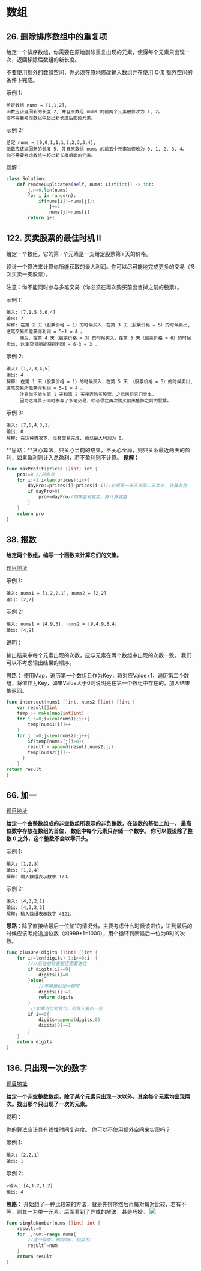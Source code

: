 # 数组
## 26. 删除排序数组中的重复项
给定一个排序数组，你需要在原地删除重复出现的元素，使得每个元素只出现一次，返回移除后数组的新长度。

不要使用额外的数组空间，你必须在原地修改输入数组并在使用 O(1) 额外空间的条件下完成。

示例 1:
```
给定数组 nums = [1,1,2], 
函数应该返回新的长度 2, 并且原数组 nums 的前两个元素被修改为 1, 2。 
你不需要考虑数组中超出新长度后面的元素。
```
示例 2:
```
给定 nums = [0,0,1,1,1,2,2,3,3,4],
函数应该返回新的长度 5, 并且原数组 nums 的前五个元素被修改为 0, 1, 2, 3, 4。
你不需要考虑数组中超出新长度后面的元素。
```
题解：
```python
class Solution:
    def removeDuplicates(self, nums: List[int]) -> int:
        j,n=0,len(nums)
        for i in range(n):
            if(nums[i]!=nums[j]):
                j+=1
                nums[j]=nums[i]
        return j+1
```
## 122. 买卖股票的最佳时机 II
给定一个数组，它的第 i 个元素是一支给定股票第 i 天的价格。

设计一个算法来计算你所能获取的最大利润。你可以尽可能地完成更多的交易（多次买卖一支股票）。

注意：你不能同时参与多笔交易（你必须在再次购买前出售掉之前的股票）。

示例 1:
```
输入: [7,1,5,3,6,4]
输出: 7
解释: 在第 2 天（股票价格 = 1）的时候买入，在第 3 天（股票价格 = 5）的时候卖出, 这笔交易所能获得利润 = 5-1 = 4 。
     随后，在第 4 天（股票价格 = 3）的时候买入，在第 5 天（股票价格 = 6）的时候卖出, 这笔交易所能获得利润 = 6-3 = 3 。
```
示例 2:
```
输入: [1,2,3,4,5]
输出: 4
解释: 在第 1 天（股票价格 = 1）的时候买入，在第 5 天 （股票价格 = 5）的时候卖出, 这笔交易所能获得利润 = 5-1 = 4 。
     注意你不能在第 1 天和第 2 天接连购买股票，之后再将它们卖出。
     因为这样属于同时参与了多笔交易，你必须在再次购买前出售掉之前的股票。
```
示例 3:
```
输入: [7,6,4,3,1]
输出: 0
解释: 在这种情况下, 没有交易完成, 所以最大利润为 0。
```
**思路：**贪心算法，只关心当前的结果，不关心全局，则只关系最近两天的盈利，如果盈利则计入总盈利，若不盈利则不计算。
**题解：**
```go
func maxProfit(prices []int) int {
    pro:=0 //总收益
    for i:=1;i<len(prices);i++{
        dayPro:=prices[i]-prices[i-1]//总是第一天买进第二天卖出，计算收益
        if dayPro>0{
            pro+=dayPro//如果盈利就卖，并计算收益
        }
    }
    return pro
}
```

## 38. 报数
**给定两个数组，编写一个函数来计算它们的交集。**

[题目地址](https://leetcode-cn.com/problems/intersection-of-two-arrays-ii)

示例 1:


```
输入: nums1 = [1,2,2,1], nums2 = [2,2]
输出: [2,2]
```
示例 2:
```
输入: nums1 = [4,9,5], nums2 = [9,4,9,8,4]
输出: [4,9]
```
说明：

输出结果中每个元素出现的次数，应与元素在两个数组中出现的次数一致。
我们可以不考虑输出结果的顺序。

思路：
使用Map，遍历第一个数组且作为Key，将对应Value+1，遍历第二个数组，将值作为Key，如果Value大于0则说明是在第一个数组中存在的，加入结果集返回。
```go
func intersect(nums1 []int, nums2 []int) []int {
    var result[]int
    temp := make(map[int]int)
    for i :=0;i<len(nums1);i++{
        temp[nums1[i]]++
    }
    for j :=0;j<len(nums2);j++{
        if(temp[nums2[j]]>0){
        result = append(result,nums2[j])
        temp[nums2[j]]--
      }
    }
return result
}
```
## 66. 加一

[题目地址](https://leetcode-cn.com/problems/plus-one)

**给定一个由整数组成的非空数组所表示的非负整数，在该数的基础上加一。
最高位数字存放在数组的首位， 数组中每个元素只存储一个数字。
你可以假设除了整数 0 之外，这个整数不会以零开头。**

示例 1:
```
输入: [1,2,3]
输出: [1,2,4]
解释: 输入数组表示数字 123。
```

示例 2:
```
输入: [4,3,2,1]
输出: [4,3,2,2]
解释: 输入数组表示数字 4321。
```
**思路**：除了直接给最后一位加1的情况外，主要考虑什么时候该进位，进到最后的时候应该考虑追加位数（如999+1=1000），用个循环判断最后一位为9时的次数。
```go
func plusOne(digits []int) []int {
    for i:=len(digits)-1;i>=0;i--{
        //从后往前检查是否需要进位
        if digits[i]==9{
            digits[i]=0
        }else{
            //不用进位加一即可
            digits[i]+=1
            return digits
        }
         //如果进位到首位，则首元素加一位
        if i==0{
            digits=append(digits,0)
            digits[0]+=1
        }
    }
    return digits
}
```
## 136. 只出现一次的数字
[题目地址](https://leetcode-cn.com/problems/single-number)

**给定一个非空整数数组，除了某个元素只出现一次以外，其余每个元素均出现两次。找出那个只出现了一次的元素。**

说明：

你的算法应该具有线性时间复杂度。 你可以不使用额外空间来实现吗？

示例 1:

```
输入: [2,2,1]
输出: 1
```
示例 2:
```
>输入: [4,1,2,1,2]
输出: 4
```

**思路**：
开始想了一种比较笨的方法，就是先排序然后再每对每对比较，若有不等，则其一为单一元素。后面看到了异或的解法，甚是巧妙。
![](https://img-blog.csdnimg.cn/20190725223513564.jpeg?x-oss-process=image/watermark,type_ZmFuZ3poZW5naGVpdGk,shadow_10,text_aHR0cHM6Ly9ibG9nLmNzZG4ubmV0L3FxXzM2MTY5Nzgx,size_16,color_FFFFFF,t_70)

```go 
func singleNumber(nums []int) int {
    result:=0
    for _,num:=range nums{
        //逐个异或，相同为0，相异为1
        result^=num
    }
    return result
}
```